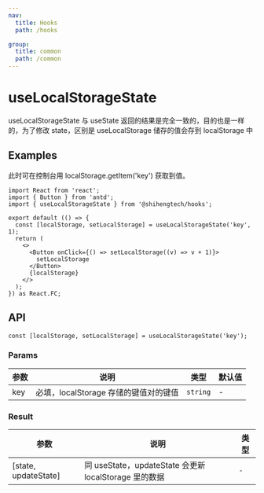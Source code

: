 ```yaml
---
nav:
  title: Hooks
  path: /hooks

group:
  title: common
  path: /common
---
```


# useLocalStorageState

useLocalStorageState 与 useState 返回的结果是完全一致的，目的也是一样的，为了修改 state，区别是 useLocalStorage 储存的值会存到 localStorage 中

## Examples

此时可在控制台用 localStorage.getItem('key') 获取到值。

```tsx
import React from 'react';
import { Button } from 'antd';
import { useLocalStorageState } from '@shihengtech/hooks';

export default (() => {
  const [localStorage, setLocalStorage] = useLocalStorageState('key', 1);
  return (
    <>
      <Button onClick={() => setLocalStorage((v) => v + 1)}>
        setLocalStorage
      </Button>
      {localStorage}
    </>
  );
}) as React.FC;
```

## API

```tsx | pure
const [localStorage, setLocalStorage] = useLocalStorageState('key');
```

### Params

| 参数 | 说明                                  | 类型     | 默认值 |
| ---- | ------------------------------------- | -------- | ------ |
| key  | 必填，localStorage 存储的键值对的键值 | `string` | -      |

### Result

| 参数                 | 说明                                                  | 类型 |
| -------------------- | ----------------------------------------------------- | ---- |
| [state, updateState] | 同 useState，updateState 会更新 localStorage 里的数据 | `-`  |
